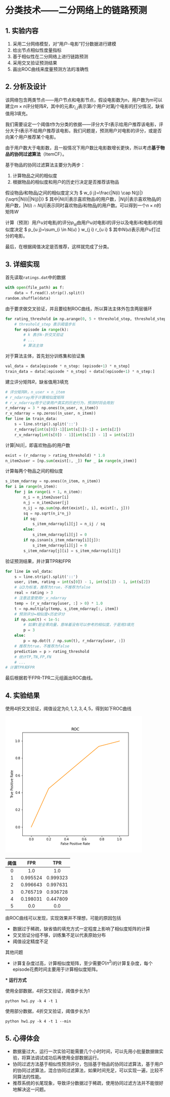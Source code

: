 # 分类技术——二分网络上的链路预测

## 1. 实验内容

1. 采用二分网络模型，对“用户-电影”打分数据进行建模
2. 给出节点相似性度量指标
3. 基于相似性在二分网络上进行链路预测
4. 采用交叉验证预测结果
5. 画出ROC曲线来度量预测方法的准确性

## 2. 分析及设计

该网络包含两类节点——用户节点和电影节点，假设电影数为$n$，用户数为$m$可以建立$m\times n$评分矩阵$R$，其中的元素$r_{i,j}$表示第$i$个用户对第$j$个电影的打分情况，缺省值用$3$填充。

我们需要设定一个阈值$t$作为分类的依据——评分大于$t$表示给用户推荐该电影，评分大于$t$表示不给用户推荐该电影。我们问题是，预测用户对电影的评分，或是否向某个用户推荐某个电影。

由于用户数大于电影数，且一般情况下用户数比电影数增长更快，所以考虑**基于物品的协同过滤算法**（ItemCF）。

基于物品的协同过滤算法主要分为两步：

1. 计算物品之间的相似度
2. 根据物品的相似度和用户的历史行决定是否推荐该物品

假设物品$i$和物品$j$之间的相似度定义为
$
w_{i j}=\frac{|N(i) \cap N(j)|}{\sqrt{|N(i)||N(j)|}}
$
其中$|N(i)|$表示喜欢物品$i$的用户数，$|N(j)|$表示喜欢物品$j$的用户数，$|N(i) \cap N(j)|$表示同时喜欢物品$i$和物品$j$的用户数。可以得到一个$n\times n$的矩阵$W$

计算（预测）用户$u$对电影$j$的评分$p_{u j}$由用户$u$对电影$i$的评分以及电影$i$和电影$i$的相似度决定
$
p_{u j}=\sum_{i \in N(u) } w_{j i} r_{u i}
$
其中$N(u)$表示用户$u$打过分的电影。

最后，在根据阈值决定是否推荐，这样就完成了分类。

## 3. 详细实现

首先读取`ratings.dat`中的数据

```python
with open(file_path) as f:
    data = f.read().strip().split()
random.shuffle(data)
```

由于要求做交叉验证，并且要绘制ROC曲线，所以算法主体外包含两层循环

```python
for rating_threshold in np.arange(0, 5 + threshold_step, threshold_step):
    # threshold_step 表示阈值步长
    for episode in range(k):
        # k 表示k-折交叉验证
        # ...
        # 算法主体
```

对于算法主体，首先划分训练集和验证集

```python
val_data = data[episode * n_step: (episode+1) * n_step]
train_data = data[:episode * n_step] + data[(episode+1) * n_step:]
```

建立评分矩阵$R$，缺省值用$3$填充

```python
# 评分矩阵R，n_user × n_item
# r_ndarray用于计算相似度矩阵
# r_v_ndarray用于记录用户真实的历史行为，预测时将会用到
r_ndarray = 3 * np.ones((n_user, n_item))
r_v_ndarray = np.zeros((n_user, n_item))
for line in train_data:
    s = line.strip().split('::')
    r_ndarray[int(s[0])-1][int(s[1])-1] = int(s[2])
    r_v_ndarray[int(s[0]) - 1][int(s[1]) - 1] = int(s[2])
```

计算$|N(i)|$，即喜欢物品$i$的用户数

```python
exist = (r_ndarray > rating_threshold) * 1.0
n_item2user = [np.sum(exist[:, _]) for _ in range(n_item)]
```

计算每两个物品之间的相似度

```python
s_item_ndarray = np.ones((n_item, n_item))
for i in range(n_item):
    for j in range(i + 1, n_item):
        n_i = n_item2user[i]
        n_j = n_item2user[j]
        n_ij = np.sum(np.dot(exist[:, i], exist[:, j]))
        sq = np.sqrt(n_i*n_j)
        if sq:
            s_item_ndarray[i][j] = n_ij / sq
        else:
            s_item_ndarray[i][j] = 0
        if np.isnan(s_item_ndarray[i][j]):
            s_item_ndarray[i][j] = 0
        s_item_ndarray[j][i] = s_item_ndarray[i][j]
```

验证预测结果，并计算TPR和FPR

```python
for line in val_data:
    s = line.strip().split('::')
    user, item, rating = int(s[0]) - 1, int(s[1]) - 1, int(s[2])
    # 以3为标准，推荐为true，不推荐为false
    real = rating > 3
    # 注意这里使用r_v_ndarray
    temp = (r_v_ndarray[user, :] > 0) * 1.0
    t = np.multiply(temp, s_item_ndarray[:, item])
    # 预测评分=相似度×历史评分
    if np.sum(t) < 1e-5:
        # 如果t是全零向量，意味着没有可以参考的相似度，于是用3填充
        p = 3
    else:
        p = np.dot(t / np.sum(t), r_ndarray[user, :])
    # 推荐为true，不推荐为false
	prediction = p > rating_threshold
    # 统计TP,TN,FP,FN
    # ...
# 计算TPR和FPR
```

最后根据若干FPR-TPR二元组画出ROC曲线。

## 4. 实验结果

使用4折交叉验证，阈值设定为$0,1,2,3,4,5$，得到如下ROC曲线

![](img/result.png)

| 阈值 |   FPR    | TPR      |
| :--: | :------: | :-----: |
|  0   |   1.0    | 1.0      |
|  1   | 0.995524 | 0.999323 |
|  2   | 0.996643 | 0.997631 |
|  3   | 0.765719 | 0.936728 |
|  4   | 0.198031 | 0.447809 |
|  5   |   0.0    | 0.0      |

由ROC曲线可以发现，实现效果并不理想，可能的原因包括

- 数据过于稀疏，缺省值的填充方式一定程度上影响了相似度矩阵的计算
- 交叉验证分组不够，训练集不足以代表原始分布
- 阈值设定精度不足

其他问题

- 计算复杂度过高，计算相似度矩阵，至少需要$O(n^2)$的计算复杂度，每个episode花费时间主要用于计算相似度矩阵。

**\* 运行方式**

使用全部数据，4折交叉验证，阈值步长为1

```
python hw1.py -k 4 -t 1
```

使用部分数据，4折交叉验证，阈值步长为1

```
python hw1.py -k 4 -t 1 --min
```

## 5. 心得体会

- 数据量过大，运行一次实验可能需要几个小时时间，可以先用小批量数据做实验，将算法调试成功后再使用全部数据运行。
- 协同过滤方法基于相似性预测评分，包括基于物品的协同过滤算法，基于用户的协同过滤算法，混合协同过滤算法，如果时间充足，可以实现一遍，比较不同算法的性能。
- 推荐系统的长尾现象，导致评分数据过于稀疏，使用协同过滤方法并不能很好地解决这一问题。

